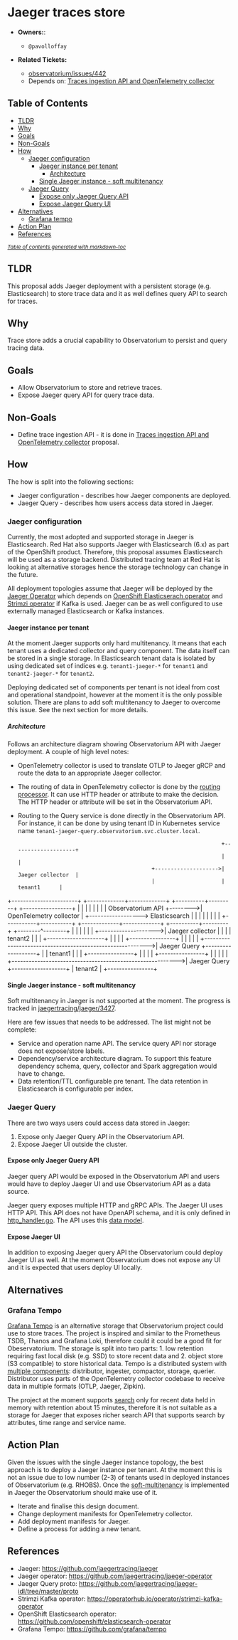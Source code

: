# Jaeger traces store

* **Owners:**:
    * `@pavolloffay`

* **Related Tickets:**
    * [observatorium/issues/442](https://github.com/observatorium/observatorium/issues/442)
    * Depends on: [Traces ingestion API and OpenTelemetry collector](https://github.com/observatorium/observatorium/pull/443)

## Table of Contents

- [TLDR](#tldr)
- [Why](#why)
- [Goals](#goals)
- [Non-Goals](#non-goals)
- [How](#how)
    * [Jaeger configuration](#jaeger-configuration)
        + [Jaeger instance per tenant](#jaeger-instance-per-tenant)
            - [Architecture](#architecture)
      + [Single Jaeger instance - soft multitenancy](#single-jaeger-instance---soft-multitenancy)
    * [Jaeger Query](#jaeger-query)
        + [Expose only Jaeger Query API](#expose-only-jaeger-query-api)
        + [Expose Jaeger Query UI](#expose-jaeger-ui)
- [Alternatives](#alternatives)
    * [Grafana tempo](#grafana-tempo)
- [Action Plan](#action-plan)
- [References](#references)

<small>

<i>

<a href="http://ecotrust-canada.github.io/markdown-toc/">
Table of contents generated with markdown-toc
</a>

</i>

</small>

## TLDR

This proposal adds Jaeger deployment with a persistent storage (e.g. Elasticsearch) to store trace data and it as well defines query API to search for traces.

## Why

Trace store adds a crucial capability to Observatorium to persist and query tracing data.

## Goals

* Allow Observatorium to store and retrieve traces.
* Expose Jaeger query API for query trace data.

## Non-Goals

* Define trace ingestion API - it is done in [Traces ingestion API and OpenTelemetry collector](https://github.com/observatorium/observatorium/pull/443) proposal.

## How

The how is split into the following sections:
* Jaeger configuration - describes how Jaeger components are deployed.
* Jaeger Query - describes how users access data stored in Jaeger.

### Jaeger configuration

Currently, the most adopted and supported storage in Jaeger is Elasticsearch. Red Hat also supports Jaeger with Elasticsearch (6.x) as part of the OpenShift product. Therefore, this proposal assumes Elasticsearch will be used as a storage backend. Distributed tracing team at Red Hat is looking at alternative storages hence the storage technology can change in the future.

 All deployment topologies assume that Jaeger will be deployed by the [Jaeger Operator](https://github.com/jaegertracing/jaeger-operator) which depends on [OpenShift Elasticserach operator](https://github.com/openshift/elasticsearch-operator) and [Strimzi operator](https://operatorhub.io/operator/strimzi-kafka-operator) if Kafka is used. Jaeger can be as well configured to use externally managed Elasticsearch or Kafka instances.

#### Jaeger instance per tenant

At the moment Jaeger supports only hard multitenancy. It means that each tenant uses a dedicated collector and query component. The data itself can be stored in a single storage. In Elasticsearch tenant data is isolated by using dedicated set of indices e.g. `tenant1-jaeger-*` for `tenant1` and `tenant2-jaeger-*` for `tenant2`.

Deploying dedicated set of components per tenant is not ideal from cost and operational standpoint, however at the moment it is the only possible solution. There are plans to add soft multitenancy to Jaeger to overcome this issue. See the next section for more details.

##### Architecture

Follows an architecture diagram showing Observatorium API with Jaeger deployment. A couple of high level notes:
* OpenTelemetry collector is used to translate OTLP to Jaeger gRCP and route the data to an appropriate Jaeger collector.
* The routing of data in OpenTelemetry collector is done by the [routing processor](https://github.com/open-telemetry/opentelemetry-collector-contrib/tree/main/processor/routingprocessor#routing-processor). It can use HTTP header or attribute to make the decision. The HTTP header or attribute will be set in the Observatorium API. 
* Routing to the Query service is done directly in the Observatorium API. For instance, it can be done by using tenant ID in Kubernetes service name `tenan1-jaeger-query.observatorium.svc.cluster.local`.

                                                                      +--------------------+
                                                                      |                    |
                                                +-------------------->|  Jaeger collector  |
                                                |                     |       tenant1      |
+-----------------------+         +-------------+-------------+       +----------+---------+        +-----------------+
|                       |         |                           |                  |                  |                 |
|   Observatorium API   +-------->|  OpenTelemetry collector  |                  +------------------>  Elasticsearch  |
|                       |         |                           |                  |                  |                 |
+-----------+-----------+         +-------------+-------------+       +----------+---------+        +--------^--------+
            |                                   |                     |                    |                 |
            |                                   +-------------------->|  Jaeger collector  |                 |
            |                                                         |       tenant2      |                 |
            |                                                         +--------------------+                 |
            |                                                                                                |
            |                                                           +----------------+                   |
            |                                                           |                |                   |
            +---------------------------------------------------------->|  Jaeger Query  +-------------------+
            |                                                           |     tenant1    |                   |
            |                                                           +----------------+                   |
            |                                                                                                |
            |                                                           +----------------+                   |
            |                                                           |                |                   |
            +---------------------------------------------------------->|  Jaeger Query  +-------------------+
                                                                        |     tenant2    |
                                                                        +----------------+

#### Single Jaeger instance - soft multitenancy

Soft multitenancy in Jaeger is not supported at the moment. The progress is tracked in [jaegertracing/jaeger/3427](https://github.com/jaegertracing/jaeger/issues/3427).

Here are few issues that needs to be addressed. The list might not be complete:
* Service and operation name API. The service query API nor storage does not expose/store labels.
* Dependency/service architecture diagram. To support this feature dependency schema, query, collector and Spark aggregation would have to change.
* Data retention/TTL configurable pre tenant. The data retention in Elasticsearch is configurable per index.

### Jaeger Query

There are two ways users could access data stored in Jaeger:
1. Expose only Jaeger Query API in the Observatorium API.
2. Expose Jaeger UI outside the cluster.

#### Expose only Jaeger Query API

Jaeger query API would be exposed in the Observatorium API and users would have to deploy Jaeger UI and use Observatorium API as a data source.

Jaeger query exposes multiple HTTP and gRPC APIs. The Jaeger UI uses HTTP API. This API does not have OpenAPI schema, and it is only defined in [http_handler.go](https://github.com/jaegertracing/jaeger/blob/0dd3e2da0579caed9e24ad2782a1f638ad63214d/cmd/query/app/http_handler.go#L119). The API uses this [data model](https://github.com/jaegertracing/jaeger/blob/9cd7a7ec1aa43b24a8a970eb5b393ca2ffd98a5d/model/json/model.go#L52).

#### Expose Jaeger UI

In addition to exposing Jaeger query API the Observatorium could deploy Jaeger UI as well. At the moment Observatorium does not expose any UI and it is expected that users deploy UI locally.

## Alternatives

### Grafana Tempo

[Grafana Tempo](https://github.com/grafana/tempo) is an alternative storage that Observatorium project could use to store traces. The project is inspired and similar to the Prometheus TSDB, Thanos and Grafana Loki, therefore could it could be a good fit for Obeservatorium. The storage is split into two parts: 1. low retention requiring fast local disk (e.g. SSD) to store recent data and 2. object store (S3 compatible) to store historical data. Tempo is a distributed system with [multiple components](https://grafana.com/docs/tempo/latest/operations/architecture/): distributor, ingester, compactor, storage, querier. Distributor uses parts of the OpenTelemetry collector codebase to receive data in multiple formats (OTLP, Jaeger, Zipkin).

The project at the moment supports [search](https://grafana.com/docs/tempo/latest/getting-started/tempo-in-grafana/#tempo-search) only for recent data held in memory with retention about 15 minutes, therefore it is not suitable as a storage for Jaeger that exposes richer search API that supports search by attributes, time range and service name.

## Action Plan

Given the issues with the single Jaeger instance topology, the best approach is to deploy a Jaeger instance per tenant. At the moment this is not an issue due to low number (2-3) of tenants used in deployed instances of Observatorium (e.g. RHOBS). Once the [soft-multitenancy](https://github.com/jaegertracing/jaeger/issues/3427) is implemented in Jaeger the Observatorium should make use of it.

* Iterate and finalise this design document.
* Change deployment manifests for OpenTelemetry collector.
* Add deployment manifests for Jaeger.
* Define a process for adding a new tenant.

## References

* Jaeger: https://github.com/jaegertracing/jaeger
* Jaeger operator: https://github.com/jaegertracing/jaeger-operator
* Jaeger Query proto: https://github.com/jaegertracing/jaeger-idl/tree/master/proto
* Strimzi Kafka operator: https://operatorhub.io/operator/strimzi-kafka-operator
* OpenShift Elasticsearch operator: https://github.com/openshift/elasticsearch-operator
* Grafana Tempo: https://github.com/grafana/tempo

